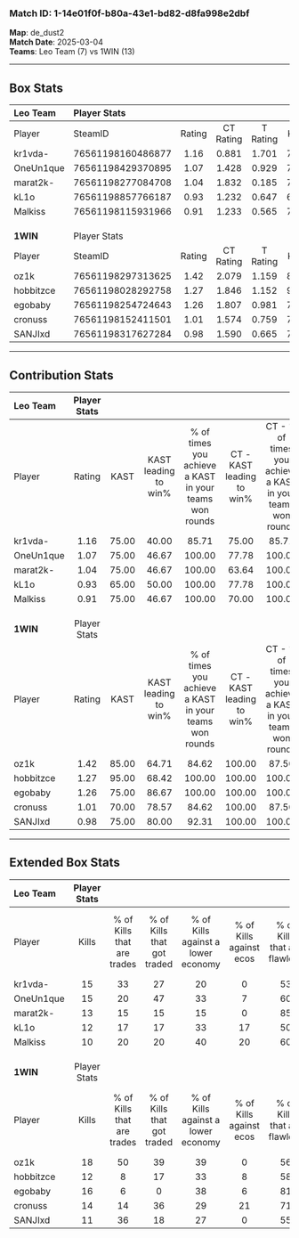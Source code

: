 ### Match ID: 1-14e01f0f-b80a-43e1-bd82-d8fa998e2dbf  
**Map**: de_dust2  
**Match Date**: 2025-03-04  
**Teams**: Leo Team (7) vs 1WIN (13)  

---  

## Box Stats  

| **Leo Team** | Player Stats      |        |           |          |       |      |       |         |        |      |     |
| :- | :- | :-: | :-: | :-: | :-: | :-: | :-: | :-: | :-: | :-: | :-: |
| Player       | SteamID           | Rating | CT Rating | T Rating | KAST  | ADR  | Kills | Assists | Deaths | K/D  | HS% |
| kr1vda-      | 76561198160486877 |  1.16  |   0.881   |  1.701   | 75.00 | 73.5 |  15   |    2    |   13   | 1.15 | 46  |
| OneUn1que    | 76561198429370895 |  1.07  |   1.428   |  0.929   | 75.00 | 83.2 |  15   |    5    |   18   | 0.83 | 60  |
| marat2k-     | 76561198277084708 |  1.04  |   1.832   |  0.185   | 75.00 | 67.9 |  13   |    5    |   14   | 0.93 | 69  |
| kL1o         | 76561198857766187 |  0.93  |   1.232   |  0.647   | 65.00 | 65.3 |  12   |    3    |   13   | 0.92 | 66  |
| Malkiss      | 76561198115931966 |  0.91  |   1.233   |  0.565   | 75.00 | 58.5 |  10   |    5    |   13   | 0.77 | 10  |
|              |                   |        |           |          |       |      |       |         |        |      |     |
|              |                   |        |           |          |       |      |       |         |        |      |     |
|              |                   |        |           |          |       |      |       |         |        |      |     |
| **1WIN**     | Player Stats      |        |           |          |       |      |       |         |        |      |     |
| Player       | SteamID           | Rating | CT Rating | T Rating | KAST  | ADR  | Kills | Assists | Deaths | K/D  | HS% |
| oz1k         | 76561198297313625 |  1.42  |   2.079   |  1.159   | 85.00 | 98.0 |  18   |    4    |   14   | 1.29 | 50  |
| hobbitzce    | 76561198028292758 |  1.27  |   1.846   |  1.152   | 95.00 | 98.0 |  12   |   11    |   14   | 0.86 | 25  |
| egobaby      | 76561198254724643 |  1.26  |   1.807   |  0.981   | 75.00 | 63.8 |  16   |    4    |   10   | 1.60 | 37  |
| cronuss      | 76561198152411501 |  1.01  |   1.574   |  0.759   | 70.00 | 70.0 |  14   |    6    |   16   | 0.88 | 42  |
| SANJIxd      | 76561198317627284 |  0.98  |   1.590   |  0.665   | 75.00 | 56.4 |  11   |    2    |   11   | 1.00 | 72  |
---  

## Contribution Stats  

| **Leo Team** | Player Stats |       |                      |                                                        |                           |                                                             |                          |                                                            |
| :- | :-: | :-: | :-: | :-: | :-: | :-: | :-: | :-: |
| Player       |    Rating    | KAST  | KAST leading to win% | % of times you achieve a KAST in your teams won rounds | CT - KAST leading to win% | CT - % of times you achieve a KAST in your teams won rounds | T - KAST leading to win% | T - % of times you achieve a KAST in your teams won rounds |
| kr1vda-      |     1.16     | 75.00 |        40.00         |                         85.71                          |           75.00           |                            85.71                            |           0.00           |                            0.00                            |
| OneUn1que    |     1.07     | 75.00 |        46.67         |                         100.00                         |           77.78           |                           100.00                            |           0.00           |                            0.00                            |
| marat2k-     |     1.04     | 75.00 |        46.67         |                         100.00                         |           63.64           |                           100.00                            |           0.00           |                            0.00                            |
| kL1o         |     0.93     | 65.00 |        50.00         |                         100.00                         |           77.78           |                           100.00                            |           0.00           |                            0.00                            |
| Malkiss      |     0.91     | 75.00 |        46.67         |                         100.00                         |           70.00           |                           100.00                            |           0.00           |                            0.00                            |
|              |              |       |                      |                                                        |                           |                                                             |                          |                                                            |
|              |              |       |                      |                                                        |                           |                                                             |                          |                                                            |
|              |              |       |                      |                                                        |                           |                                                             |                          |                                                            |
| **1WIN**     | Player Stats |       |                      |                                                        |                           |                                                             |                          |                                                            |
| Player       |    Rating    | KAST  | KAST leading to win% | % of times you achieve a KAST in your teams won rounds | CT - KAST leading to win% | CT - % of times you achieve a KAST in your teams won rounds | T - KAST leading to win% | T - % of times you achieve a KAST in your teams won rounds |
| oz1k         |     1.42     | 85.00 |        64.71         |                         84.62                          |          100.00           |                            87.50                            |          40.00           |                           80.00                            |
| hobbitzce    |     1.27     | 95.00 |        68.42         |                         100.00                         |          100.00           |                           100.00                            |          45.45           |                           100.00                           |
| egobaby      |     1.26     | 75.00 |        86.67         |                         100.00                         |          100.00           |                           100.00                            |          71.43           |                           100.00                           |
| cronuss      |     1.01     | 70.00 |        78.57         |                         84.62                          |          100.00           |                            87.50                            |          57.14           |                           80.00                            |
| SANJIxd      |     0.98     | 75.00 |        80.00         |                         92.31                          |          100.00           |                           100.00                            |          57.14           |                           80.00                            |
---  

## Extended Box Stats  

| **Leo Team** | Player Stats |                            |                            |                                    |                         |                              |                                 |        |                             |                                     |                          |                               |                            |
| :- | :-: | :-: | :-: | :-: | :-: | :-: | :-: | :-: | :-: | :-: | :-: | :-: | :-: |
| Player       |    Kills     | % of Kills that are trades | % of Kills that got traded | % of Kills against a lower economy | % of Kills against ecos | % of Kills that are flawless | % of Kills that are close duels | Deaths | % of Deaths that get traded | % of Deaths against a lower economy | % of Deaths against ecos | % of Deaths that are flawless | % of Deaths that are close |
| kr1vda-      |      15      |             33             |             27             |                 20                 |            0            |              53              |               13                |   13   |             15              |                 15                  |            0             |              46               |             8              |
| OneUn1que    |      15      |             20             |             47             |                 33                 |            7            |              60              |               13                |   18   |             33              |                 22                  |            6             |              67               |             6              |
| marat2k-     |      13      |             15             |             15             |                 15                 |            0            |              85              |               15                |   14   |             36              |                  7                  |            0             |              71               |             14             |
| kL1o         |      12      |             17             |             17             |                 33                 |           17            |              50              |               17                |   13   |              8              |                  0                  |            0             |              69               |             0              |
| Malkiss      |      10      |             20             |             20             |                 40                 |           20            |              60              |               10                |   13   |             15              |                  0                  |            0             |              69               |             8              |
|              |              |                            |                            |                                    |                         |                              |                                 |        |                             |                                     |                          |                               |                            |
|              |              |                            |                            |                                    |                         |                              |                                 |        |                             |                                     |                          |                               |                            |
|              |              |                            |                            |                                    |                         |                              |                                 |        |                             |                                     |                          |                               |                            |
| **1WIN**     | Player Stats |                            |                            |                                    |                         |                              |                                 |        |                             |                                     |                          |                               |                            |
| Player       |    Kills     | % of Kills that are trades | % of Kills that got traded | % of Kills against a lower economy | % of Kills against ecos | % of Kills that are flawless | % of Kills that are close duels | Deaths | % of Deaths that get traded | % of Deaths against a lower economy | % of Deaths against ecos | % of Deaths that are flawless | % of Deaths that are close |
| oz1k         |      18      |             50             |             39             |                 39                 |            0            |              56              |               17                |   14   |             29              |                 29                  |            7             |              50               |             14             |
| hobbitzce    |      12      |             8              |             17             |                 33                 |            8            |              58              |                8                |   14   |             43              |                 14                  |            0             |              57               |             14             |
| egobaby      |      16      |             6              |             0              |                 38                 |            6            |              81              |                0                |   10   |             20              |                 10                  |            0             |              70               |             10             |
| cronuss      |      14      |             14             |             36             |                 29                 |           21            |              71              |                7                |   16   |             19              |                 25                  |            0             |              56               |             19             |
| SANJIxd      |      11      |             36             |             18             |                 27                 |            0            |              55              |                0                |   11   |             18              |                  0                  |            0             |              82               |             9              |
